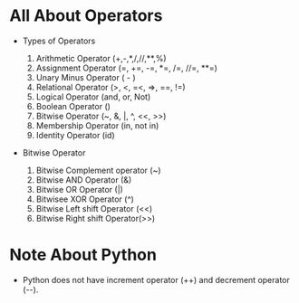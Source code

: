 # All About Operators

- Types of Operators
    1. Arithmetic Operator (+,-,*,/,//,**,%)
    2. Assignment Operator (=, +=, -=, *=, /=, //=, **=)
    3. Unary Minus Operator ( - )
    4. Relational Operator (>, <, =<, =>, ==, !=)
    5. Logical Operator (and, or, Not)
    6. Boolean Operator ()
    7. Bitwise Operator (~, &, |, ^, <<, >>)
    8. Membership Operator (in, not in)
    9. Identity Operator (id)

- Bitwise Operator
    1. Bitwise Complement operator (~)
    2. Bitwise AND Operator (&)
    3. Bitwise OR Operator (|)
    4. Bitwisee XOR Operator (^)
    5. Bitwise Left shift Operator (<<)
    6. Bitwise Right shift Operator(>>)


# Note About Python

- Python does not have increment operator (++) and decrement operator (--).

    
